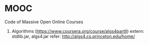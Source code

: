 MOOC
====

Code of Massive Open Online Courses

1. Algorithms (https://www.coursera.org/course/algs4partII)
	extern: stdlib.jar, algs4.jar
	refer: 	http://algs4.cs.princeton.edu/home/
